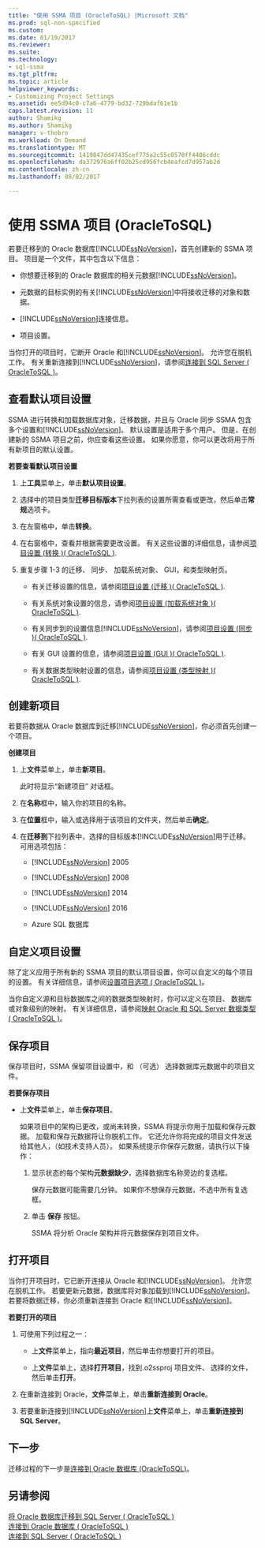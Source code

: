 ```yaml
---
title: "使用 SSMA 项目 (OracleToSQL) |Microsoft 文档"
ms.prod: sql-non-specified
ms.custom: 
ms.date: 01/19/2017
ms.reviewer: 
ms.suite: 
ms.technology:
- sql-ssma
ms.tgt_pltfrm: 
ms.topic: article
helpviewer_keywords:
- Customizing Project Settings
ms.assetid: ee5d94c0-c7a6-4779-bd32-729bdaf61e1b
caps.latest.revision: 11
author: Shamikg
ms.author: Shamikg
manager: v-thobro
ms.workload: On Demand
ms.translationtype: MT
ms.sourcegitcommit: 1419847dd47435cef775a2c55c0578ff4406cddc
ms.openlocfilehash: da372976a6ff02b25cd956fcb4eafcd7d957ab2d
ms.contentlocale: zh-cn
ms.lasthandoff: 08/02/2017

---
```

# <a name="working-with-ssma-projects-oracletosql"></a>使用 SSMA 项目 (OracleToSQL)
若要迁移到的 Oracle 数据库[!INCLUDE[ssNoVersion](../../includes/ssnoversion_md.md)]，首先创建新的 SSMA 项目。 项目是一个文件，其中包含以下信息：  
  
-   你想要迁移到的 Oracle 数据库的相关元数据[!INCLUDE[ssNoVersion](../../includes/ssnoversion_md.md)]。  
  
-   元数据的目标实例的有关[!INCLUDE[ssNoVersion](../../includes/ssnoversion_md.md)]中将接收迁移的对象和数据。  
  
-   [!INCLUDE[ssNoVersion](../../includes/ssnoversion_md.md)]连接信息。  
  
-   项目设置。  
  
当你打开的项目时，它断开 Oracle 和[!INCLUDE[ssNoVersion](../../includes/ssnoversion_md.md)]。 允许您在脱机工作。 有关重新连接到[!INCLUDE[ssNoVersion](../../includes/ssnoversion_md.md)]，请参阅[连接到 SQL Server &#40; OracleToSQL &#41;](../../ssma/oracle/connecting-to-sql-server-oracletosql.md)。  
  
## <a name="reviewing-default-project-settings"></a>查看默认项目设置  
SSMA 进行转换和加载数据库对象，迁移数据，并且与 Oracle 同步 SSMA 包含多个设置和[!INCLUDE[ssNoVersion](../../includes/ssnoversion_md.md)]。 默认设置是适用于多个用户。 但是，在创建新的 SSMA 项目之前，你应查看这些设置。 如果你愿意，你可以更改将用于所有新项目的默认设置。  
  
**若要查看默认项目设置**  
  
1.  上**工具**菜单上，单击**默认项目设置**。  
  
2.  选择中的项目类型**迁移目标版本**下拉列表的设置所需查看或更改，然后单击**常规**选项卡。  
  
3.  在左窗格中，单击**转换**。  
  
4.  在右窗格中，查看并根据需要更改设置。 有关这些设置的详细信息，请参阅[项目设置 &#40;转换 &#41;&#40; OracleToSQL &#41;](../../ssma/oracle/project-settings-conversion-oracletosql.md).  
  
5.  重复步骤 1-3 的迁移、 同步、 加载系统对象、 GUI，和类型映射页。  
  
    -   有关迁移设置的信息，请参阅[项目设置 &#40;迁移 &#41;&#40; OracleToSQL &#41;](../../ssma/oracle/project-settings-migration-oracletosql.md).  
  
    -   有关系统对象设置的信息，请参阅[项目设置 &#40;加载系统对象 &#41;&#40; OracleToSQL &#41;](../../ssma/oracle/project-settings-loading-system-objects-oracletosql.md).  
  
    -   有关同步到的设置信息[!INCLUDE[ssNoVersion](../../includes/ssnoversion_md.md)]，请参阅[项目设置 &#40;同步 &#41;&#40; OracleToSQL &#41;](../../ssma/oracle/project-settings-synchronization-oracletosql.md).  
  
    -   有关 GUI 设置的信息，请参阅[项目设置 &#40;GUI &#41;&#40; OracleToSQL &#41;](../../ssma/oracle/project-settings-gui-oracletosql.md).  
  
    -   有关数据类型映射设置的信息，请参阅[项目设置 &#40;类型映射 &#41;&#40; OracleToSQL &#41;](../../ssma/oracle/project-settings-type-mapping-oracletosql.md).  
  
## <a name="creating-new-projects"></a>创建新项目  
若要将数据从 Oracle 数据库到迁移[!INCLUDE[ssNoVersion](../../includes/ssnoversion_md.md)]，你必须首先创建一个项目。  
  
**创建项目**  
  
1.  上**文件**菜单上，单击**新项目**。  
  
    此时将显示“新建项目”  对话框。  
  
2.  在**名称**框中，输入你的项目的名称。  
  
3.  在**位置**框中，输入或选择用于该项目的文件夹，然后单击**确定**。  
  
4.  在**迁移到**下拉列表中，选择的目标版本[!INCLUDE[ssNoVersion](../../includes/ssnoversion_md.md)]用于迁移。 可用选项包括：  
  
    -   [!INCLUDE[ssNoVersion](../../includes/ssnoversion_md.md)] 2005  
  
    -   [!INCLUDE[ssNoVersion](../../includes/ssnoversion_md.md)] 2008  
  
    -   [!INCLUDE[ssNoVersion](../../includes/ssnoversion_md.md)] 2014  
  
    -   [!INCLUDE[ssNoVersion](../../includes/ssnoversion_md.md)] 2016  
  
    -   Azure SQL 数据库  
  
## <a name="customizing-project-settings"></a>自定义项目设置  
除了定义应用于所有新的 SSMA 项目的默认项目设置，你可以自定义的每个项目的设置。 有关详细信息，请参阅[设置项目选项 &#40; OracleToSQL &#41;](../../ssma/oracle/setting-project-options-oracletosql.md)。  
  
当你自定义源和目标数据库之间的数据类型映射时，你可以定义在项目、 数据库或对象级别的映射。 有关详细信息，请参阅[映射 Oracle 和 SQL Server 数据类型 &#40; OracleToSQL &#41;](../../ssma/oracle/mapping-oracle-and-sql-server-data-types-oracletosql.md)。  
  
## <a name="saving-projects"></a>保存项目  
保存项目时，SSMA 保留项目设置中，和 （可选） 选择数据库元数据中的项目文件。  
  
**若要保存项目**  
  
-   上**文件**菜单上，单击**保存项目**。  
  
    如果项目中的架构已更改，或尚未转换，SSMA 将提示你用于加载和保存元数据。 加载和保存元数据将让你脱机工作。 它还允许你将完成的项目文件发送给其他人，（如技术支持人员）。 如果系统提示你保存元数据，请执行以下操作：  
  
    1.  显示状态的每个架构**元数据缺少**，选择数据库名称旁边的复选框。  
  
        保存元数据可能需要几分钟。 如果你不想保存元数据，不选中所有复选框。  
  
    2.  单击 **保存** 按钮。  
  
        SSMA 将分析 Oracle 架构并将元数据保存到项目文件。  
  
## <a name="opening-projects"></a>打开项目  
当你打开项目时，它已断开连接从 Oracle 和[!INCLUDE[ssNoVersion](../../includes/ssnoversion_md.md)]。 允许您在脱机工作。 若要更新元数据，数据库将对象加载到[!INCLUDE[ssNoVersion](../../includes/ssnoversion_md.md)]。 若要将数据迁移，你必须重新连接到 Oracle 和[!INCLUDE[ssNoVersion](../../includes/ssnoversion_md.md)]。  
  
**若要打开的项目**  
  
1.  可使用下列过程之一：  
  
    -   上**文件**菜单上，指向**最近项目**，然后单击你想要打开的项目。  
  
    -   上**文件**菜单上，选择**打开项目**，找到.o2ssproj 项目文件、 选择的文件，然后单击**打开**。  
  
2.  在重新连接到 Oracle，**文件**菜单上，单击**重新连接到 Oracle**。  
  
3.  若要重新连接到[!INCLUDE[ssNoVersion](../../includes/ssnoversion_md.md)]上**文件**菜单上，单击**重新连接到 SQL Server**。  
  
## <a name="next-step"></a>下一步  
迁移过程的下一步是[连接到 Oracle 数据库 (OracleToSQL)](http://msdn.microsoft.com/en-us/e276cdbf-3ebc-4ba8-b40d-a7a42befa2b6)。  
  
## <a name="see-also"></a>另请参阅  
[将 Oracle 数据库迁移到 SQL Server &#40; OracleToSQL &#41;](../../ssma/oracle/migrating-oracle-databases-to-sql-server-oracletosql.md)  
[连接到 Oracle 数据库 &#40; OracleToSQL &#41;](../../ssma/oracle/connecting-to-oracle-database-oracletosql.md)  
[连接到 SQL Server &#40; OracleToSQL &#41;](../../ssma/oracle/connecting-to-sql-server-oracletosql.md)  
  

